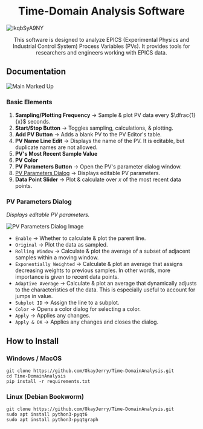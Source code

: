 <h1 align="center">Time-Domain Analysis Software</h1>

![IkqbSyA9NY](https://github.com/OkayJerry/Time-DomainAnalysis/assets/70593138/b2a78c6a-60c4-4eb1-bcb6-67e96b322952)

<p align="center">
This software is designed to analyze EPICS (Experimental Physics and Industrial Control System) Process Variables (PVs). It provides tools for researchers and engineers working with EPICS data.
</p>

## Documentation
![Main Marked Up](https://github.com/OkayJerry/Time-DomainAnalysis/assets/70593138/dc63f378-dda4-4eed-9a30-08d80972f6e2)

### Basic Elements
1. **Sampling/Plotting Frequency** $\rightarrow$ Sample & plot PV data every $\dfrac{1}{x}$ seconds.
2. **Start/Stop Button** $\rightarrow$ Toggles sampling, calculations, & plotting.
3. **Add PV Button** $\rightarrow$ Adds a blank PV to the PV Editor's table.
4. **PV Name Line Edit** $\rightarrow$ Displays the name of the PV. It is editable, but duplicate names are not allowed.
5. **PV's Most Recent Sample Value**
6. **PV Color**
7. **PV Parameters Button** $\rightarrow$ Open the PV's parameter dialog window.
8. [PV Parameters Dialog](#pv-parameters-dialog) $\rightarrow$ Displays editable PV parameters.
9. **Data Point Slider** $\rightarrow$ Plot & calculate over $x$ of the most recent data points.

### PV Parameters Dialog
*Displays editable PV parameters.*

![PV Parameters Dialog Image](https://github.com/OkayJerry/Time-DomainAnalysis/assets/70593138/f7e37723-74a0-4b11-bce2-dcf3a9844391)<!-- .element style="text-align: left;" -->

- `Enable` $\rightarrow$ Whether to calculate & plot the parent line.
- `Original` $\rightarrow$ Plot the data as sampled.
- `Rolling Window` $\rightarrow$ Calculate & plot the average of a subset of adjacent samples within a moving window.
- `Exponentially Weighted` $\rightarrow$ Calculate & plot an average that assigns decreasing weights to previous samples. In other words, more importance is given to recent data points.
- `Adaptive Average` $\rightarrow$ Calculate & plot an average that dynamically adjusts to the characteristics of the data. This is especially useful to account for jumps in value.
- `Subplot ID` $\rightarrow$ Assign the line to a subplot.
- `Color` $\rightarrow$ Opens a color dialog for selecting a color.
- `Apply` $\rightarrow$ Applies any changes.
-  `Apply & OK` $\rightarrow$ Applies any changes and closes the dialog.

## How to Install
### Windows / MacOS
```
git clone https://github.com/OkayJerry/Time-DomainAnalysis.git
cd Time-DomainAnalysis
pip install -r requirements.txt
```

### Linux (Debian Bookworm)
```
git clone https://github.com/OkayJerry/Time-DomainAnalysis.git
sudo apt install python3-pyqt6
sudo apt install python3-pyqtgraph
```



